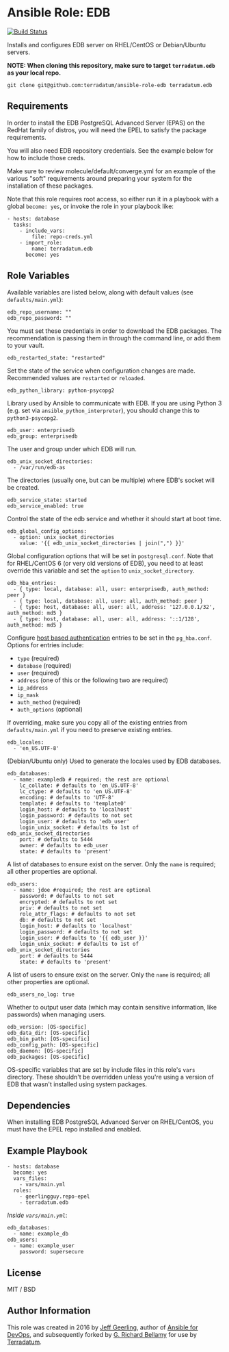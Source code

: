 # Ansible Role: EDB

[![Build Status](https://travis-ci.org/geerlingguy/ansible-role-edb.svg?branch=master)](https://travis-ci.org/geerlingguy/ansible-role-edb)

Installs and configures EDB server on RHEL/CentOS or Debian/Ubuntu servers.

**NOTE: When cloning this repository, make sure to target `terradatum.edb` as your local repo.**

```shell
git clone git@github.com:terradatum/ansible-role-edb terradatum.edb
```

## Requirements

In order to install the EDB PostgreSQL Advanced Server (EPAS) on the RedHat family of distros, you will need the EPEL to satisfy the package requirements.

You will also need EDB repository credentials. See the example below for how to include those creds.

Make sure to review molecule/default/converge.yml for an example of the various "soft" requirements around preparing your system for the installation of these packages.

Note that this role requires root access, so either run it in a playbook with a global `become: yes`, or invoke the role in your playbook like:

    - hosts: database
      tasks:
        - include_vars:
            file: repo-creds.yml
        - import_role:
            name: terradatum.edb
          become: yes

## Role Variables

Available variables are listed below, along with default values (see `defaults/main.yml`):

    edb_repo_username: ""
    edb_repo_password: ""

You must set these credentials in order to download the EDB packages. The recommendation is passing them in through the command line, or add them to your vault.

    edb_restarted_state: "restarted"

Set the state of the service when configuration changes are made. Recommended values are `restarted` or `reloaded`.

    edb_python_library: python-psycopg2

Library used by Ansible to communicate with EDB. If you are using Python 3 (e.g. set via `ansible_python_interpreter`), you should change this to `python3-psycopg2`.

    edb_user: enterprisedb
    edb_group: enterprisedb

The user and group under which EDB will run.

    edb_unix_socket_directories:
      - /var/run/edb-as

The directories (usually one, but can be multiple) where EDB's socket will be created.

    edb_service_state: started
    edb_service_enabled: true

Control the state of the edb service and whether it should start at boot time.

    edb_global_config_options:
      - option: unix_socket_directories
        value: '{{ edb_unix_socket_directories | join(",") }}'

Global configuration options that will be set in `postgresql.conf`. Note that for RHEL/CentOS 6 (or very old versions of EDB), you need to at least override this variable and set the `option` to `unix_socket_directory`.

    edb_hba_entries:
      - { type: local, database: all, user: enterprisedb, auth_method: peer }
      - { type: local, database: all, user: all, auth_method: peer }
      - { type: host, database: all, user: all, address: '127.0.0.1/32', auth_method: md5 }
      - { type: host, database: all, user: all, address: '::1/128', auth_method: md5 }

Configure [host based authentication](https://www.edb.org/docs/current/static/auth-pg-hba-conf.html) entries to be set in the `pg_hba.conf`. Options for entries include:

  - `type` (required)
  - `database` (required)
  - `user` (required)
  - `address` (one of this or the following two are required)
  - `ip_address`
  - `ip_mask`
  - `auth_method` (required)
  - `auth_options` (optional)

If overriding, make sure you copy all of the existing entries from `defaults/main.yml` if you need to preserve existing entries.

    edb_locales:
      - 'en_US.UTF-8'

(Debian/Ubuntu only) Used to generate the locales used by EDB databases.

    edb_databases:
      - name: exampledb # required; the rest are optional
        lc_collate: # defaults to 'en_US.UTF-8'
        lc_ctype: # defaults to 'en_US.UTF-8'
        encoding: # defaults to 'UTF-8'
        template: # defaults to 'template0'
        login_host: # defaults to 'localhost'
        login_password: # defaults to not set
        login_user: # defaults to 'edb_user'
        login_unix_socket: # defaults to 1st of edb_unix_socket_directories
        port: # defaults to 5444
        owner: # defaults to edb_user
        state: # defaults to 'present'

A list of databases to ensure exist on the server. Only the `name` is required; all other properties are optional.

    edb_users:
      - name: jdoe #required; the rest are optional
        password: # defaults to not set
        encrypted: # defaults to not set
        priv: # defaults to not set
        role_attr_flags: # defaults to not set
        db: # defaults to not set
        login_host: # defaults to 'localhost'
        login_password: # defaults to not set
        login_user: # defaults to '{{ edb_user }}'
        login_unix_socket: # defaults to 1st of edb_unix_socket_directories
        port: # defaults to 5444
        state: # defaults to 'present'

A list of users to ensure exist on the server. Only the `name` is required; all other properties are optional.

    edb_users_no_log: true

Whether to output user data (which may contain sensitive information, like passwords) when managing users.

    edb_version: [OS-specific]
    edb_data_dir: [OS-specific]
    edb_bin_path: [OS-specific]
    edb_config_path: [OS-specific]
    edb_daemon: [OS-specific]
    edb_packages: [OS-specific]

OS-specific variables that are set by include files in this role's `vars` directory. These shouldn't be overridden unless you're using a version of EDB that wasn't installed using system packages.

## Dependencies

When installing EDB PostgreSQL Advanced Server on RHEL/CentOS, you must have the EPEL repo installed and enabled.

## Example Playbook

    - hosts: database
      become: yes
      vars_files:
        - vars/main.yml
      roles:
        - geerlingguy.repo-epel
        - terradatum.edb

*Inside `vars/main.yml`*:

    edb_databases:
      - name: example_db
    edb_users:
      - name: example_user
        password: supersecure

## License

MIT / BSD

## Author Information

This role was created in 2016 by [Jeff Geerling](https://www.jeffgeerling.com/), author of [Ansible for DevOps](https://www.ansiblefordevops.com/), and subsequently forked by [G. Richard Bellamy](https://github.com/rbellamy) for use by [Terradatum](https://terradatum.com).
